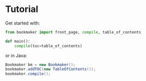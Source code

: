 # Tutorial

Get started with:
```python
from bookmaker import front_page, compile, table_of_contents

def main():
    compile(toc=table_of_contents)
```

or in Java:
```java
Bookmaker bm = new Bookmaker();
bookmaker.addTOC(new TableOfContents());
bookmaker.compile();
```
